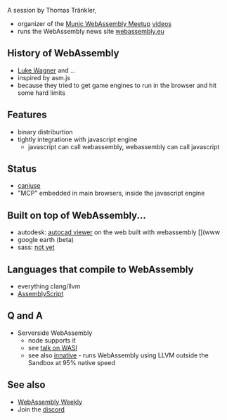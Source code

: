 A session by Thomas Tränkler, 

* organizer of the [Munic WebAssembly Meetup](https://www.meetup.com/WebAssembly/) [videos](https://www.youtube.com/channel/UCdV8K8PaJgxgmQ83Lr4-WVQ)
* runs the WebAssembly news site [webassembly.eu](https://webassembly.eu/)


## History of WebAssembly

* [Luke Wagner](https://twitter.com/luke_wagner) and ...
* inspired by asm.js
* because they tried to get game engines to run in the browser and hit some hard limits

## Features

* binary distriburtion
* tightly integratione with javascript engine
  * javascript can call webassembly, webassembly can call javascript


## Status

* [caniuse](https://caniuse.com/#feat=wasm)
* "MCP" embedded in main browsers, inside the javascript engine


## Built on top of WebAssembly...

* autodesk: [autocad viewer](https://www.autodesk.com/products/autocad-web-app/overview) on the web built with webassembly [](www
* google earth (beta)
* sass: [not yet](https://github.com/sass/node-sass/issues/2011)

## Languages that compile to WebAssembly

* everything clang/llvm
* [AssemblyScript](https://docs.assemblyscript.org/)


## Q and A

* Serverside WebAssembly
  * node supports it
  * see [talk on WASI](https://www.youtube.com/watch?v=YhNkspvw37w)
  * see also [innative](https://hub.packtpub.com/introducing-innative-an-aot-compiler-that-runs-webassembly-using-llvm-outside-the-sandbox-at-95-native-speed/) - runs WebAssembly using LLVM outside the Sandbox at 95% native speed
  
  
## See also

* [WebAssembly Weekly](https://twitter.com/wasmweekly)
* Join the [discord](https://discordapp.com/invite/nEFErF8)



  

